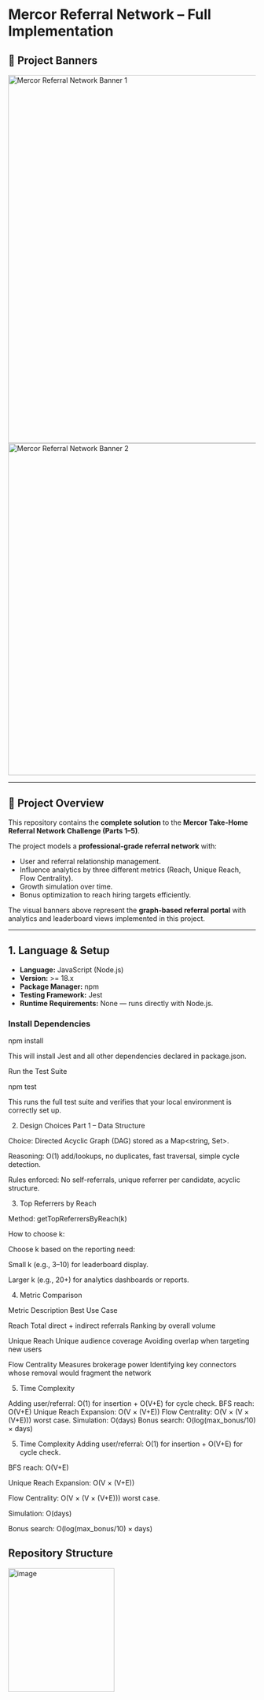 # Mercor Referral Network – Full Implementation

## 📸 Project Banners

<img width="1901" height="747" alt="Mercor Referral Network Banner 1" src="https://github.com/user-attachments/assets/da027d2f-2cbf-4480-aad3-b94468ce91f6" />

<img width="1052" height="674" alt="Mercor Referral Network Banner 2" src="https://github.com/user-attachments/assets/1d54e7ae-9554-4f6d-a55d-036370fa9e79" />

---

## 📖 Project Overview
This repository contains the **complete solution** to the **Mercor Take-Home Referral Network Challenge (Parts 1–5)**.

The project models a **professional-grade referral network** with:
- User and referral relationship management.
- Influence analytics by three different metrics (Reach, Unique Reach, Flow Centrality).
- Growth simulation over time.
- Bonus optimization to reach hiring targets efficiently.

The visual banners above represent the **graph-based referral portal** with analytics and leaderboard views implemented in this project.

---

## 1. Language & Setup

- **Language:** JavaScript (Node.js)
- **Version:** >= 18.x
- **Package Manager:** npm
- **Testing Framework:** Jest
- **Runtime Requirements:** None — runs directly with Node.js.

### Install Dependencies
npm install

This will install Jest and all other dependencies declared in package.json.

Run the Test Suite

npm test

This runs the full test suite and verifies that your local environment is correctly set up.

2. Design Choices
Part 1 – Data Structure

Choice: Directed Acyclic Graph (DAG) stored as a Map<string, Set<string>>.

Reasoning: O(1) add/lookups, no duplicates, fast traversal, simple cycle detection.

Rules enforced: No self-referrals, unique referrer per candidate, acyclic structure.

3. Top Referrers by Reach

Method: getTopReferrersByReach(k)

How to choose k:

Choose k based on the reporting need:

Small k (e.g., 3–10) for leaderboard display.

Larger k (e.g., 20+) for analytics dashboards or reports.

4. Metric Comparison

Metric	Description	Best Use Case

Reach	Total direct + indirect referrals	Ranking by overall volume

Unique Reach	Unique audience coverage	Avoiding overlap when targeting new users

Flow Centrality	Measures brokerage power	Identifying key connectors whose removal would fragment the network

5. Time Complexity

Adding user/referral: O(1) for insertion + O(V+E) for cycle check.
BFS reach: O(V+E)
Unique Reach Expansion: O(V × (V+E))
Flow Centrality: O(V × (V × (V+E))) worst case.
Simulation: O(days)
Bonus search: O(log(max_bonus/10) × days)

5. Time Complexity
Adding user/referral: O(1) for insertion + O(V+E) for cycle check.

BFS reach: O(V+E)

Unique Reach Expansion: O(V × (V+E))

Flow Centrality: O(V × (V × (V+E))) worst case.

Simulation: O(days)

Bonus search: O(log(max_bonus/10) × days)

## Repository Structure
<img width="216" height="251" alt="image" src="https://github.com/user-attachments/assets/2c6ba8d2-bed2-4a41-b4fc-4b1b8572e5e1" />



